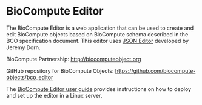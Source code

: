 BioCompute Editor
=================

The BioCompute Editor is a web application that can be used to create and edit BioCompute objects based on BioCompute schema described in the BCO specification document. This editor uses <a href="https://github.com/jdorn/json-editor">JSON Editor</a> developed by Jeremy Dorn.


BioCompute Partnership: http://biocomputeobject.org

GitHub repository for BioCompute Objects:
https://github.com/biocompute-objects/bco_editor


The [BioCompute Editor user guide](/user_guide.md) provides instructions on how to deploy and set up the editor in a Linux server.



